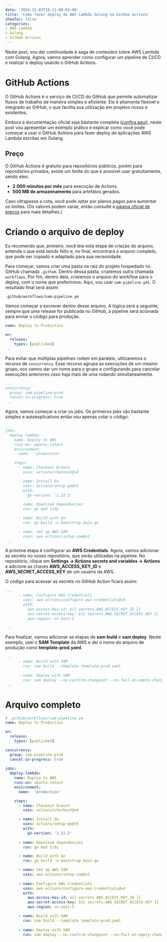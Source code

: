 ```yaml
---
date: '2024-12-03T18:11:00-03:00'
title: 'Como fazer deploy de AWS Lambda Golang no GitHub Actions'
showToc: false
categories:
- AWS Lambda
- Golang
- GitHub Actions
---
```


Neste post, vou dar continuidade à saga de conteúdos sobre AWS Lambda com Golang. Agora, vamos aprender como configurar um pipeline de CI/CD e realizar o deploy usando o GitHub Actions.

# GitHub Actions

O GitHub Actions é o serviço de CI/CD do GitHub que permite automatizar fluxos de trabalho de maneira simples e eficiente. Ele é altamente flexível e integrado ao GitHub, o que facilita sua utilização em projetos novos e existentes.

Embora a documentação oficial seja bastante completa ([confira aqui](https://docs.github.com/pt/actions)), neste post vou apresentar um exemplo prático e explicar como você pode começar a usar o GitHub Actions para fazer deploy de aplicações AWS Lambda escritas em Golang.

## Preço

O GitHub Actions é gratuito para repositórios públicos, porém para repositórios privados, existe um limite do que é possível usar gratuitamente, sendo eles:

- **2.000 minutos por mês** para execução de Actions.
- **500 MB de armazenamento** para artefatos gerados.

Caso ultrapasse a cota, você pode optar por planos pagos para aumentar os limites. (Os valores podem variar, então consulte a [página oficial de preços](https://github.com/features/actions#pricing) para mais detalhes.)

# Criando o arquivo de deploy

Eu recomendo que, primeiro, você leia esta etapa de criação do arquivo, entenda o que está sendo feito e, no final, encontrará o arquivo completo, que pode ser copiado e adaptado para sua necessidade.

Para começar, vamos criar uma pasta na raiz do projeto hospedado no GitHub chamada `.github`. Dentro dessa pasta, criaremos outra chamada `workflows`. Por fim, dentro dela, criaremos o arquivo do workflow para o deploy, com o nome que preferirmos. Aqui, vou usar `sam-pipeline.yml`. O resultado final será assim:

```bash
.github/workflows/sam-pipeline.ym
```

Vamos começar a escrever dentro desse arquivo. A lógica será a seguinte, sempre que uma release for publicada no GitHub, a pipeline será acionada para enviar o código para produção.

```yaml
name: Deploy to Production

on:
  release:
    types: [published]
...
```

Para evitar que múltiplas pipelines rodem em paralelo, utilizaremos o recurso de `concurrency`. Esse recurso agrupa as execuções de um mesmo grupo, nos vamos dar um nome para o grupo e configurando para cancelar execuções anteriores caso haja mais de uma rodando simultaneamente.

```yaml
...
concurrency:
  group: sam-pipeline-prod
  cancel-in-progress: true
...
```

Agora, vamos começar a criar os jobs. Os primeiros jobs são bastante simples e autoexplicativos então vou apenas colar o código:

```yaml
...
jobs:
  deploy-lambda:
    name: Deploy to AWS
    runs-on: ubuntu-latest
    environment:
      name:  'production'

    steps:
      - name: Checkout branch
        uses: actions/checkout@v4

      - name: Install Go
        uses: actions/setup-go@v5
        with:
          go-version: '1.22.2'
      
      - name: Download dependencies
        run: go mod tidy

      - name: Build with Go
        run: go build -o bootstrap main.go

      - name: Set up AWS SAM
        uses: aws-actions/setup-sam@v2
...
```

A próxima etapa é configurar as **AWS Credentials**. Agora, vamos adicionar as secrets no nosso repositório, que serão utilizadas na pipeline. No repositório, clique em **Settings → Actions secrets and variables → Actions** e adicione as chaves **AWS_ACCESS_KEY_ID** e **AWS_SECRET_ACCESS_KEY** de um usuário da AWS. 

O código para acessar as secrets no GitHub Action ficará assim:

```yaml
...
      - name: Configure AWS Credentials
        uses: aws-actions/configure-aws-credentials@v4
        with:
          aws-access-key-id: ${{ secrets.AWS_ACCESS_KEY_ID }}
          aws-secret-access-key: ${{ secrets.AWS_SECRET_ACCESS_KEY }}
          aws-region: us-east-2

...
```

Para finalizar, vamos adicionar as etapas de **sam build** e **sam deploy**. Neste exemplo, usei o **SAM Template** da AWS e dei o nome do arquivo de produção como **template-prod.yaml**.

```yaml
...
      - name: Build with SAM
        run: sam build --template template-prod.yaml
      
      - name: Deploy with SAM
        run: sam deploy --no-confirm-changeset --no-fail-on-empty-changeset
...
```

# Arquivo completo

```yaml
# .github/workflows/sam-pipeline.ym
name: Deploy to Production

on:
  release:
    types: [published]

concurrency:
  group: sam-pipeline-prod
  cancel-in-progress: true
  
jobs:
  deploy-lambda:
    name: Deploy to AWS
    runs-on: ubuntu-latest
    environment:
      name:  'production'

    steps:
      - name: Checkout branch
        uses: actions/checkout@v4

      - name: Install Go
        uses: actions/setup-go@v5
        with:
          go-version: '1.22.2'
      
      - name: Download dependencies
        run: go mod tidy

      - name: Build with Go
        run: go build -o bootstrap main.go

      - name: Set up AWS SAM
        uses: aws-actions/setup-sam@v2
      
      - name: Configure AWS Credentials
        uses: aws-actions/configure-aws-credentials@v4
        with:
          aws-access-key-id: ${{ secrets.AWS_ACCESS_KEY_ID }}
          aws-secret-access-key: ${{ secrets.AWS_SECRET_ACCESS_KEY }}
          aws-region: us-east-2

      - name: Build with SAM
        run: sam build --template template-prod.yaml
      
      - name: Deploy with SAM
        run: sam deploy --no-confirm-changeset --no-fail-on-empty-changeset
```